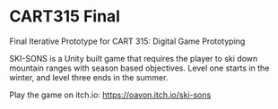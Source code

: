 # CART315 Final
Final Iterative Prototype for CART 315: Digital Game Prototyping

SKI-SONS is a Unity built game that requires the player to ski down mountain ranges with season based objectives. Level one starts in the winter, and level three ends in the summer.

Play the game on itch.io:
<a href="https://oavon.itch.io/ski-sons" target="_blank">https://oavon.itch.io/ski-sons</a>
